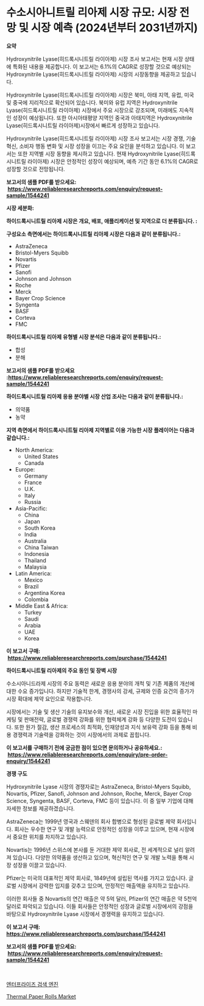 <p><h1>수소시아니트릴 리아제 시장 규모: 시장 전망 및 시장 예측 (2024년부터 2031년까지)</h1></p><p><strong>요약</strong></p>
<p><p>Hydroxynitrile Lyase(히드록시니트릴 라이아제) 시장 조사 보고서는 현재 시장 상태에 특화된 내용을 제공합니다. 이 보고서는 6.1%의 CAGR로 성장할 것으로 예상되는 Hydroxynitrile Lyase(히드록시니트릴 라이아제) 시장의 시장동향을 제공하고 있습니다. </p><p>Hydroxynitrile Lyase(히드록시니트릴 라이아제) 시장은 북미, 아태 지역, 유럽, 미국 및 중국에 지리적으로 확산되어 있습니다. 북미와 유럽 지역은 Hydroxynitrile Lyase(히드록시니트릴 라이아제) 시장에서 주요 시장으로 강조되며, 미래에도 지속적인 성장이 예상됩니다. 또한 아시아태평양 지역인 중국과 아태지역은 Hydroxynitrile Lyase(히드록시니트릴 라이아제)시장에서 빠르게 성장하고 있습니다.</p><p>Hydroxynitrile Lyase(히드록시니트릴 라이아제) 시장 조사 보고서는 시장 경쟁, 기술 혁신, 소비자 행동 변화 및 시장 성장을 이끄는 주요 요인을 분석하고 있습니다. 이 보고서는 또한 지역별 시장 동향을 제시하고 있습니다. 현재 Hydroxynitrile Lyase(히드록시니트릴 라이아제) 시장은 안정적인 성장이 예상되며, 예측 기간 동안 6.1%의 CAGR로 성장할 것으로 전망됩니다.</p></p>
<p><strong>보고서의 샘플 PDF를 받으세요: &nbsp;<a href="https://www.reliableresearchreports.com/enquiry/request-sample/1544241">https://www.reliableresearchreports.com/enquiry/request-sample/1544241</a></strong></p>
<p><strong>시장 세분화:</strong></p>
<p><strong> 하이드록시니트릴 리아제 시장은 개요, 배포, 애플리케이션 및 지역으로 더 분류됩니다. :</strong></p>
<p><strong>구성요소 측면에서는 하이드록시니트릴 리아제 시장은 다음과 같이 분류됩니다.:</strong></p>
<p><ul><li>AstraZeneca</li><li>Bristol-Myers Squibb</li><li>Novartis</li><li>Pfizer</li><li>Sanofi</li><li>Johnson and Johnson</li><li>Roche</li><li>Merck</li><li>Bayer Crop Science</li><li>Syngenta</li><li>BASF</li><li>Corteva</li><li>FMC</li></ul></p>
<p><strong> 하이드록시니트릴 리아제 유형별 시장 분석은 다음과 같이 분류됩니다.:</strong></p>
<p><ul><li>합성</li><li>분해</li></ul></p>
<p><strong>보고서의 샘플 PDF를 받으세요 :<a href="https://www.reliableresearchreports.com/enquiry/request-sample/1544241">https://www.reliableresearchreports.com/enquiry/request-sample/1544241</a></strong></p>
<p><strong> 하이드록시니트릴 리아제 응용 분야별 시장 산업 조사는 다음과 같이 분류됩니다.:</strong></p>
<p><ul><li>의약품</li><li>농약</li></ul></p>
<p><strong>지역 측면에서 하이드록시니트릴 리아제 지역별로 이용 가능한 시장 플레이어는 다음과 같습니다.:</strong></p>
<p><ul>
    <li>
        North America:
        <ul>
            <li>United States</li>
            <li>Canada</li>
        </ul>
    </li>
    <li>
        Europe:
        <ul>
            <li>Germany</li>
            <li>France</li>
            <li>U.K.</li>
            <li>Italy</li>
            <li>Russia</li>
        </ul>
    </li>
    <li>
        Asia-Pacific:
        <ul>
            <li>China</li>
            <li>Japan</li>
            <li>South Korea</li>
            <li>India</li>
            <li>Australia</li>
            <li>China Taiwan</li>
            <li>Indonesia</li>
            <li>Thailand</li>
            <li>Malaysia</li>
        </ul>
    </li>
    <li>
        Latin America:
        <ul>
            <li>Mexico</li>
            <li>Brazil</li>
            <li>Argentina Korea</li>
            <li>Colombia</li>
        </ul>
    </li>
    <li>
        Middle East & Africa:
        <ul>
            <li>Turkey</li>
            <li>Saudi</li>
            <li>Arabia</li>
            <li>UAE</li>
            <li>Korea</li>
        </ul>
    </li>
    </ul></p>
<p><strong>이 보고서 구매: &nbsp;<a href="https://www.reliableresearchreports.com/purchase/1544241">https://www.reliableresearchreports.com/purchase/1544241</a></strong></p>
<p><strong>하이드록시니트릴 리아제의 주요 동인 및 장벽 시장</strong></p>
<p><p>수소시아니드라제 시장의 주요 동력은 새로운 응용 분야의 개척 및 기존 제품의 개선에 대한 수요 증가입니다. 하지만 기술적 한계, 경쟁사의 강세, 규제와 인증 요건의 증가가 시장 확대에 제약 요인으로 작용합니다. </p><p>시장에서는 기술 및 생산 기술의 유지보수와 개선, 새로운 시장 진입을 위한 효율적인 마케팅 및 판매전략, 글로벌 경쟁력 강화를 위한 협력체계 강화 등 다양한 도전이 있습니다. 또한 원가 절감, 생산 프로세스의 최적화, 인재양성과 지식 보유력 강화 등을 통해 비용 경쟁력과 기술력을 강화하는 것이 시장에서의 과제로 꼽힙니다.</p></p>
<p><strong>이 보고서를 구매하기 전에 궁금한 점이 있으면 문의하거나 공유하세요.: &nbsp;<a href="https://www.reliableresearchreports.com/enquiry/pre-order-enquiry/1544241">https://www.reliableresearchreports.com/enquiry/pre-order-enquiry/1544241</a></strong></p>
<p><strong>경쟁 구도</strong></p>
<p><p>Hydroxynitrile Lyase 시장의 경쟁자로는 AstraZeneca, Bristol-Myers Squibb, Novartis, Pfizer, Sanofi, Johnson and Johnson, Roche, Merck, Bayer Crop Science, Syngenta, BASF, Corteva, FMC 등이 있습니다. 이 중 일부 기업에 대해 자세한 정보를 제공하겠습니다.</p><p>AstraZeneca는 1999년 영국과 스웨덴의 회사 합병으로 형성된 글로벌 제약 회사입니다. 회사는 우수한 연구 및 개발 능력으로 안정적인 성장을 이루고 있으며, 현재 시장에서 중요한 위치를 차지하고 있습니다.</p><p>Novartis는 1996년 스위스에 본사를 둔 거대한 제약 회사로, 전 세계적으로 널리 알려져 있습니다. 다양한 의약품을 생산하고 있으며, 혁신적인 연구 및 개발 노력을 통해 시장 성장을 이끌고 있습니다.</p><p>Pfizer는 미국의 대표적인 제약 회사로, 1849년에 설립된 역사를 가지고 있습니다. 글로벌 시장에서 강력한 입지를 갖추고 있으며, 안정적인 매출액을 유지하고 있습니다.</p><p>이러한 회사들 중 Novartis의 연간 매출은 약 5억 달러, Pfizer의 연간 매출은 약 5천억 달러로 파악되고 있습니다. 이들 회사들은 안정적인 성장과 글로벌 시장에서의 강점을 바탕으로 Hydroxynitrile Lyase 시장에서 경쟁력을 유지하고 있습니다.</p></p>
<p><strong>이 보고서 구매: &nbsp; <a href="https://www.reliableresearchreports.com/purchase/1544241">https://www.reliableresearchreports.com/purchase/1544241</a></strong></p>
<p><strong>보고서의 샘플 PDF를 받으세요: &nbsp;<a href="https://www.reliableresearchreports.com/enquiry/request-sample/1544241">https://www.reliableresearchreports.com/enquiry/request-sample/1544241</a></strong><strong></strong></p>
<p>&nbsp;</p>
<p><p><a href="https://github.com/CorEmtymerich56566/Market-Research-Report-List-1/blob/main/834867813482.md">엔터프라이즈 검색 엔진</a></p><p><a href="https://picayune-night-cbd.notion.site/Thermal-Paper-Rolls-Market-Challenges-Opportunities-and-Growth-Drivers-and-Major-Market-Players-f-aad1ec9cf0af45f0be90178c84038810">Thermal Paper Rolls Market</a></p></p>